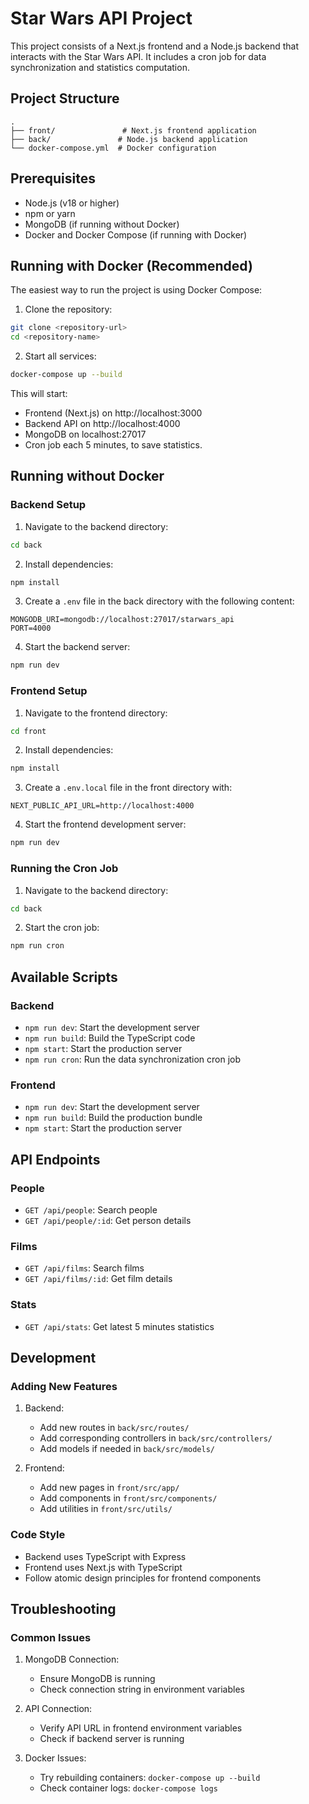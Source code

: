 # Star Wars API Project

This project consists of a Next.js frontend and a Node.js backend that interacts with the Star Wars API. It includes a cron job for data synchronization and statistics computation.

## Project Structure

```
.
├── front/               # Next.js frontend application
├── back/               # Node.js backend application
└── docker-compose.yml  # Docker configuration
```

## Prerequisites

- Node.js (v18 or higher)
- npm or yarn
- MongoDB (if running without Docker)
- Docker and Docker Compose (if running with Docker)

## Running with Docker (Recommended)

The easiest way to run the project is using Docker Compose:

1. Clone the repository:
```bash
git clone <repository-url>
cd <repository-name>
```

2. Start all services:
```bash
docker-compose up --build
```

This will start:
- Frontend (Next.js) on http://localhost:3000
- Backend API on http://localhost:4000
- MongoDB on localhost:27017
- Cron job each 5 minutes, to save statistics.

## Running without Docker

### Backend Setup

1. Navigate to the backend directory:
```bash
cd back
```

2. Install dependencies:
```bash
npm install
```

3. Create a `.env` file in the back directory with the following content:
```
MONGODB_URI=mongodb://localhost:27017/starwars_api
PORT=4000
```

4. Start the backend server:
```bash
npm run dev
```

### Frontend Setup

1. Navigate to the frontend directory:
```bash
cd front
```

2. Install dependencies:
```bash
npm install
```

3. Create a `.env.local` file in the front directory with:
```
NEXT_PUBLIC_API_URL=http://localhost:4000
```

4. Start the frontend development server:
```bash
npm run dev
```

### Running the Cron Job

1. Navigate to the backend directory:
```bash
cd back
```

2. Start the cron job:
```bash
npm run cron
```

## Available Scripts

### Backend

- `npm run dev`: Start the development server
- `npm run build`: Build the TypeScript code
- `npm start`: Start the production server
- `npm run cron`: Run the data synchronization cron job

### Frontend

- `npm run dev`: Start the development server
- `npm run build`: Build the production bundle
- `npm start`: Start the production server

## API Endpoints

### People
- `GET /api/people`: Search people
- `GET /api/people/:id`: Get person details

### Films
- `GET /api/films`: Search films
- `GET /api/films/:id`: Get film details

### Stats
- `GET /api/stats`: Get latest 5 minutes statistics

## Development

### Adding New Features

1. Backend:
   - Add new routes in `back/src/routes/`
   - Add corresponding controllers in `back/src/controllers/`
   - Add models if needed in `back/src/models/`

2. Frontend:
   - Add new pages in `front/src/app/`
   - Add components in `front/src/components/`
   - Add utilities in `front/src/utils/`

### Code Style

- Backend uses TypeScript with Express
- Frontend uses Next.js with TypeScript
- Follow atomic design principles for frontend components

## Troubleshooting

### Common Issues

1. MongoDB Connection:
   - Ensure MongoDB is running
   - Check connection string in environment variables

2. API Connection:
   - Verify API URL in frontend environment variables
   - Check if backend server is running

3. Docker Issues:
   - Try rebuilding containers: `docker-compose up --build`
   - Check container logs: `docker-compose logs`